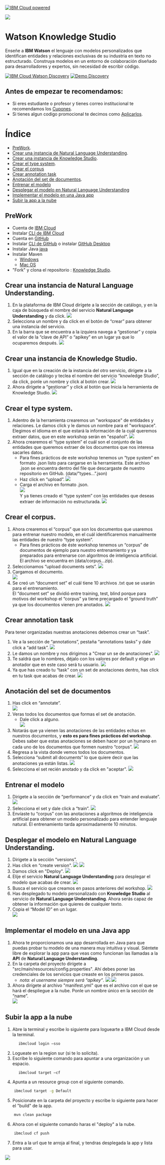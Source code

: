 [![IBM Cloud powered][img-ibmcloud-powered]][url-ibmcloud]

![](img/im1.png)


# Watson Knowledge Studio

Enseñe a **IBM Watson** el lenguaje con modelos personalizados que identifican entidades y relaciones exclusivas de su industria en texto no estructurado. Construya modelos en un entorno de colaboración diseñado para desarrolladores y expertos, sin necesidad de escribir código.

[![IBM Cloud Watson Discovery][img-ks]][url-ks]
[![Demo Discovery][img-demoks]][url-demoks] 

## Antes de empezar te recomendamos:
* Si eres estudiante o profesor y tienes correo institucional te recomendamos los [Cupones][url-cupones].
* Si tienes algun codigo promocional te decimos como [Aplicarlos][url-aplica].

[url-cupones]: https://github.com/ibmdevelopermx/Watson-Serie#Cupones-para-profesores-y-estudiantes
[url-aplica]: https://github.com/ibmdevelopermx/Watson-Serie#Cargar-cr%C3%A9ditos-en-IBM-Cloud


# Índice
* [PreWork](#PreWork).
* [Crear una instancia de Natural Language Understanding](#Crear-una-instancia-de-Natural-Language-Understanding).
* [Crear una instancia de Knowledge Studio](#Crear-una-instancia-de-Knowledge-Studio).
* [Crear el type system](#Crear-el-type-system).
* [Crear el corpus](#Crear-el-corpus)
* [Crear annotation task](#Crear-annotation-task)
* [Anotación del set de documentos](#Anotación-del-set-de-documentos).
* [Entrenar el modelo](#Entrenar-el-modelo)
* [Desplegar el modelo en Natural Language Understanding](#Desplegar-el-modelo-en-Natural-Language-Understanding)
* [Implementar el modelo en una Java app](#Implementar-el-modelo-en-una-Java-app)
* [Subir la app a la nube](#Subir-la-app-a-la-nube)

## PreWork
* Cuenta de [IBM Cloud][url-IBMCLOUD]
* Instalar [CLI de IBM Cloud][url-CLI-IBMCLOUD]
* Cuenta en [GitHub][url-github-join]
* Instalar [CLI de GitHub][url-github-cli] o instalar [GitHub Desktop][url-githubdesktop]
* Instalar Java [java][url-java]
* Instalar Maven
    - [Windows][url-mavenw]
    - [Mac OS][url-mavenmac]
* "Fork" y clona el repositorio : [Knowledge Studio][url-git].

## Crear una instancia de Natural Language Understanding.
1. En la plataforma de IBM Cloud dirígete a la sección de catálogo, y en la caja de búsqueda el nombre del servicio **Natural Language Understanding** y da click.
![](img/im2.png)
2. Selecciona un nombre y da click en el botón de “crear” para obtener una instancia del servicio.
3. En la barra que se encuentra a la izquiera navega a “gestionar” y copia el valor de la “clave de API” o “apikey” en un lugar ya que lo ocuparemos después.
![](img/im3.png)

## Crear una instancia de Knowledge Studio.
1. Igual que en la creación de la instancia del otro servicio, dirígete a la sección de catálogo y teclea el nombre del servicio “knowledge Studio”, da click, ponle un nombre y click al botón crear.
![](img/im4.png)
2. Ahora dirígete a “gestionar” y click al botón que Inicia la herramienta de Knowledge Studio.
![](img/im5.png)

## Crear el type system.
1. Adentro de la herramienta crearemos un "workspace" de entidades y relaciones. Le damos click y le damos un nombre para el "workspace". Elegimos el idioma en el que estará la información de la cuál queremos extraer datos, que en este workshop serán en "español".
![](img/im6.png)
2. Ahora crearemos el “type system” el cuál son el conjunto de las entidades que queremos extraer de los documentos que nos interesa sacarles datos.
    - Para fines prácticos de este workshop tenemos un “type system” en formato .json listo para cargarse en la herramienta. Este archivo .json se encuentra dentro del file que descargaste de nuestro repositorio en GitHub. (data/”types…”.json)
	- Haz click en “upload”.
    ![](img/im7.png)
    - Carga el archivo en formato .json.<br>
    ![](img/im8.png)<br>
Y ya tienes creado el “type system” con las entidades que deseas extraer de información no estructurada.
![](img/im9.png)

## Crear el corpus.
1. Ahora crearemos el “corpus” que son los documentos que usaremos para entrenar nuestro modelo, en el cuál identificaremos manualmente las entidades de nuestro “type system”.
    - Para fines prácticos de éste workshop tenemos un “corpus” de documentos de ejemplo para nuestro entrenamiento y ya preparados para entrenarse con algoritmos de inteligencia artificial. El archivo se encuentra en (data/corpus…zip).
2. Seleccionamos “upload documents sets”.
![](img/im10.png)
3.  Cargamos el documento.<br>
![](img/im11.png)
4.  Se creó un “document set” el cuál tiene 10 archivos .txt que se usarán para el entrenamiento.<br> El “document set” se dividió entre training, test, blind porque para motivos del workshop el “corpus” ya tiene precargado el “ground truth” ya que los documentos vienen pre anotados. 
    ![](img/im12.png)


## Crear annotation task
Para tener organizadas nuestras anotaciones debemos crear un “task”.
1. Ve a la sección de “annotations”, pestaña “annotations tasks” y dale click a “add task”.
![](img/im13.png)
2. Le damos un nombre y nos dirigimos a "Crear un se de anotaciones".
![](img/im14.png)
3. Te saldrá que lo nombres, déjalo con los valores por default y elige un anotador que en este caso será tu usuario.
![](img/im15.png)
4. Ya que has creado tu “task” con un set de anotaciones dentro, has click en tu task que acabas de crear.
![](img/im16.png)

## Anotación del set de documentos
1. Has click en “annotate”.<br>
![](img/im17.png)
2. Veras todos los documentos que formas el set de anotación.
    - Dale click a alguno.<br>
![](img/im18.png)
3. Notarás que ya vienen las anotaciones de las entidades echas en nuestros documentos, y **esto es para fines prácticos del workshop**. Debes saber que estas anotaciones se deben hacer por un humano en cada uno de los documentos que formen nuestro “corpus”.
![](img/im19.png)
4. Regresa a la vista donde vemos todos los documentos.
5. Selecciona “submit all documents” lo que quiere decir que las anotaciones ya están listas.
![](img/im20.png)
6. Selecciona el set recién anotado y da click en "aceptar".
![](img/im21.png)

## Entrenar el modelo
1. Dirigete a la sección de “performance” y da click en “train and evaluate”.
![](img/im22.png)
2. Selecciona el set y dale click a “train”.
![](img/im23.png)
3. Envíaste tu “corpus” con las anotaciones a algoritmos de inteligencia artificial para obtener un modelo personalizado para entender lenguaje natural. El entrenamiento tarda aproximadamente 10 minutos.

## Desplegar el modelo en Natural Language Understanding.
1. Dirigete a la sección “versions”.
2. Has click en “create version".
![](img/im24.png)
![](img/im25.png)
3. Damos click en "Deploy".
![](img/im26.png)
4. Elije el servicio **Natural Language Understanding** para desplegar el modelo que acabas de crear.
![](img/im27.png)
5. Busca el servicio que creamos en pasos anteriores del workshop.
![](img/im28.png)
6. Has desplegado tu modelo personalizado con **Knowledge Studio** al servicio de **Natural Language Understanding**. Ahora serás capaz de obtener la información que quieres de cualquier texto.
7. Copia el “Model ID” en un lugar.<br>
![](img/im29.png)


## Implementar el modelo en una Java app
1. Ahora te proporcionamos una app desarrollada en Java para que puedas probar tu modelo de una manera muy intuitiva y visual. Siéntete libre de explorar la app para que veas como funcionan las llamadas a la **API** de **Natural Language Understanding**. 
2. En la carpeta del proyecto dirígete a "src/main/resources/config.properties". Ahí debes poner las credenciales de los servicios que creaste en los primeros pasos.
    - *nota: el username siempre será “apikey”*.
![](img/im30.png)
![](img/im31.png)
3. Ahora dirígete al archivo "manifest.yml" que es el archivo con el que se hará el despliegue a la nube. Ponle un nombre único en la sección de “name”.<br>
![](img/im32.png)

## Subir la app a la nube                        
1. Abre la terminal y escribe lo siguiente para loguearte a IBM Cloud desde la terminal.
``` bash
      ibmcloud login –sso
```

2. Logueate en la region sur (si te lo solicita).
3. Escribe lo siguiente comando para apuntar a una organización y un espacio.
``` bash
      ibmcloud target –cf
```

4. Apunta a un resource group con el siguiente comando.
``` bash
    ibmcloud target -g Default
```

5. Posicionate en la carpeta del proyecto y escribe lo siguiente para hacer el "build" de la app.
```bash
    mvn clean package
```

6. Ahora con el siguiente comando haras el "deploy" a la nube.
``` bash
    ibmcloud cf push
```

7. Entra a la url que te arroja al final, y tendras desplegada la app y lista para usar.

![](img/im33.png)





[url-IBMCLOUD]: https://cloud.ibm.com/registration
[url-CLI-IBMCLOUD]: https://cloud.ibm.com/docs/cli/reference/ibmcloud?topic=cloud-cli-install-ibmcloud-cli
[url-java]: https://www.java.com/es/
[url-mavenw]: https://howtodoinjava.com/maven/how-to-install-maven-on-windows/
[url-mavenmac]: http://www.codebind.com/mac-osx/install-maven-mac-os/
[url-github-join]: https://github.com/join
[url-github-cli]: https://git-scm.com/book/en/v2/Getting-Started-Installing-Git
[url-githubdesktop]: https://desktop.github.com/
[url-git]: https://github.com/ibmdevelopermx/Knowledge-studio

[img-ibmcloud-powered]: https://img.shields.io/badge/IBM%20Cloud-Powered-blue.svg
[url-ibmcloud]: https://www.ibm.com/cloud/
[img-ks]: https://img.shields.io/badge/IBM%20Cloud-Watson%20Knowledge%20Studio-blue.svg
[url-ks]: https://www.ibm.com/cloud/watson-knowledge-studio
[img-demoks]: https://img.shields.io/badge/IBM%20Cloud-Watson%20Knowledge%20Studio-red.svg
[url-demoks]: https://dte-watson-knowledge-studio-demo.mybluemix.net/self-service/home